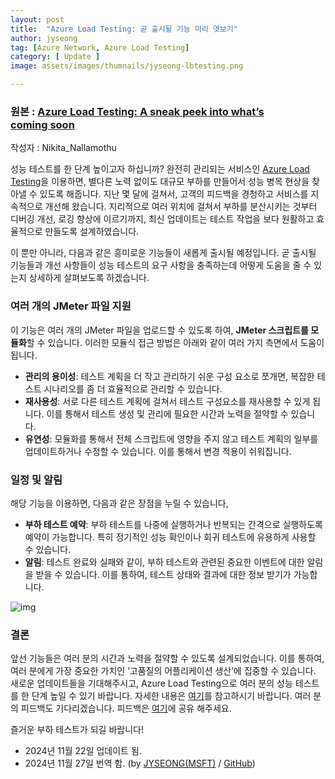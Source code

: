 ```yaml
---
layout: post
title:  "Azure Load Testing: 곧 출시될 기능 미리 엿보기"
author: jyseong
tag: [Azure Network, Azure Load Testing]
category: [ Update ]
image: assets/images/thumnails/jyseong-lbtesting.png

---
```

### 원본 : [Azure Load Testing: A sneak peek into what’s coming soon](https://techcommunity.microsoft.com/blog/appsonazureblog/azure-load-testing-a-sneak-peek-into-what%E2%80%99s-coming-soon/4304743)
작성자 : Nikita_Nallamothu

성능 테스트를 한 단계 높이고자 하십니까? 완전히 관리되는 서비스인 [Azure Load Testing](https://aka.ms/malt)을 이용하면, 별다른 노력 없이도 대규모 부하를 만들어서 성능 병목 현상을 찾아낼 수 있도록 해줍니다. 지난 몇 달에 걸쳐서, 고객의 피드백을 경청하고 서비스를 지속적으로 개선해 왔습니다. 지리적으로 여러 위치에 걸쳐서 부하를 분산시키는 것부터 디버깅 개선, 로깅 향상에 이르기까지, 최신 업데이트는 테스트 작업을 보다 원활하고 효율적으로 만들도록 설계하였습니다.

이 뿐만 아니라, 다음과 같은 흥미로운 기능들이 새롭게 출시될 예정입니다. 곧 출시될 기능들과 개선 사항들이 성능 테스트의 요구 사항을 충족하는데 어떻게 도움을 줄 수 있는지 상세하게 살펴보도록 하겠습니다.

### 여러 개의 JMeter 파일 지원

이 기능은 여러 개의 JMeter 파일을 업로드할 수 있도록 하여, **JMeter 스크립트를 모듈화**할 수 있습니다. 이러한 모듈식 접근 방법은 아래와 같이 여러 가지 측면에서 도움이 됩니다.

- **관리의 용이성**: 테스트 계획을 더 작고 관리하기 쉬운 구성 요소로 쪼개면, 복잡한 테스트 시나리오를 좀 더 효율적으로 관리할 수 있습니다.
- **재사용성**: 서로 다른 테스트 계획에 걸쳐서 테스트 구성요소를 재사용할 수 있게 됩니다. 이를 통해서 테스트 생성 및 관리에 필요한 시간과 노력을 절약할 수 있습니다.
- **유연성**: 모듈화를 통해서 전체 스크립트에 영향을 주지 않고 테스트 계획의 일부를 업데이트하거나 수정할 수 있습니다. 이를 통해서 변경 적용이 쉬워집니다.

### 일정 및 알림

해당 기능을 이용하면, 다음과 같은 장점을 누릴 수 있습니다,

- **부하 테스트 예약**: 부하 테스트를 나중에 실행하거나 반복되는 간격으로 실행하도록 예약이 가능합니다. 특히 정기적인 성능 확인이나 회귀 테스트에 유용하게 사용할 수 있습니다.
- **알림**: 테스트 완료와 실패와 같이, 부하 테스트와 관련된 중요한 이벤트에 대한 알림을 받을 수 있습니다. 이를 통하여, 테스트 상태와 결과에 대한 정보 받기가 가능합니다.

![img](../assets/images/jyseong/lb-test1.png)
### 결론

앞선 기능들은 여러 분의 시간과 노력을 절약할 수 있도록 설계되었습니다. 이를 통하여, 여러 분에게 가장 중요한 가치인 ‘고품질의 어플리케이션 생산’에 집중할 수 있습니다. 새로운 업데이트들을 기대해주시고, Azure Load Testing으로 여러 분의 성능 테스트를 한 단계 높일 수 있기 바랍니다. 자세한 내용은 [여기](https://aka.ms/malt-docs)를 참고하시기 바랍니다. 여러 분의 피드백도 기다리겠습니다. 피드백은 [여기](https://aka.ms/malt-feedback)에 공유 해주세요.

즐거운 부하 테스트가 되길 바랍니다!

- 2024년 11월 22일 업데이트 됨.
- 2024년 11월 27일 번역 함. (by [JYSEONG(MSFT)](https://techcommunity.microsoft.com/users/ji%20yong%20seong/219866) / [GitHub](https://github.com/jiyongseong))